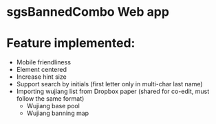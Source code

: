 # sgsBannedCombo Web app
# Feature implemented:
- Mobile friendliness
- Element centered
- Increase hint size
- Support search by initials (first letter only in multi-char last name)
- Importing wujiang list from Dropbox paper (shared for co-edit, must follow the same format)
    - Wujiang base pool
    - Wujiang banning map
